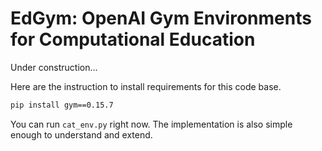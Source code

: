 # EdGym: OpenAI Gym Environments for Computational Education

Under construction...

Here are the instruction to install requirements for this code base.

```bash
pip install gym==0.15.7
```

You can run `cat_env.py` right now. The implementation is also simple enough to understand and extend.